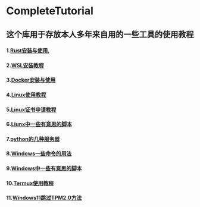 # CompleteTutorial
## 这个库用于存放本人多年来自用的一些工具的使用教程
#### 1.[Rust安装与使用](https://github.com/zjwztttt/CompleteTutorial/blob/main/Rust%E5%AE%89%E8%A3%85%E4%B8%8E%E4%BD%BF%E7%94%A8.md),
#### 2.[WSL安装教程](WSL安装教程.md)
#### 3.[Docker安装与使用](https://github.com/zjwztttt/CompleteTutorial/blob/main/Docker%E5%AE%89%E8%A3%85%E4%B8%8E%E4%BD%BF%E7%94%A8.md)
#### 4.[Linux使用教程](https://github.com/zjwztttt/CompleteTutorial/blob/main/Linux%E4%BD%BF%E7%94%A8%E6%95%99%E7%A8%8B.md)
#### 5.[Linux证书申请教程](https://github.com/zjwztttt/CompleteTutorial/blob/main/Linux%E8%AF%81%E4%B9%A6%E7%94%B3%E8%AF%B7%E6%95%99%E7%A8%8B.md)
#### 6.[Liunx中一些有意思的脚本](https://github.com/zjwztttt/CompleteTutorial/blob/main/Linux%E4%B8%AD%E4%B8%80%E4%BA%9B%E6%9C%89%E8%B6%A3%E7%9A%84%E8%84%9A%E6%9C%AC.md)
#### 7.[python的几种服务器](https://github.com/zjwztttt/CompleteTutorial/blob/main/python%E7%9A%84%E5%87%A0%E7%A7%8D%E6%9C%8D%E5%8A%A1%E5%99%A8.md)
#### 8.[Windows一些命令的用法](https://github.com/zjwztttt/CompleteTutorial/blob/main/Windows%E7%9A%84%E4%B8%80%E4%BA%9B%E5%91%BD%E4%BB%A4%E7%9A%84%E7%94%A8%E6%B3%95.md)
#### 9.[Windows中一些有意思的脚本](https://github.com/zjwztttt/CompleteTutorial/blob/main/Windows%E7%9A%84%E4%B8%80%E4%BA%9B%E6%9C%89%E6%84%8F%E6%80%9D%E7%9A%84%E8%84%9A%E6%9C%AC.md)
#### 10.[Termux使用教程](Termux使用教程.md)
#### 11.[Windows11跳过TPM2.0方法](Windows11跳过TPM2.0方法.md)

